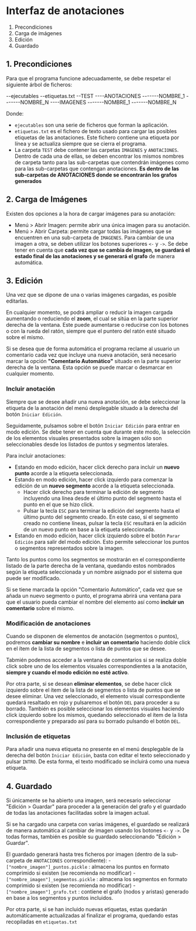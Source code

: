 # Interfaz de anotaciones
1. Precondiciones
2. Carga de imágenes
3. Edición
4. Guardado

## 1. Precondiciones
Para que el programa funcione adecuadamente, se debe respetar el siguiente árbol de ficheros:

--ejecutables
--etiquetas.txt
--TEST
----ANOTACIONES
-------NOMBRE_1
-------NOMBRE_N
----IMAGENES
-------NOMBRE_1
-------NOMBRE_N

Donde:
- `ejecutables` son una serie de ficheros que forman la aplicación.
- `etiquetas.txt` es el fichero de texto usado para cargar las posibles etiquetas de las anotaciones. Este fichero contiene una etiqueta por línea y se actualiza siempre que se cierra el programa.
- La carpeta `TEST` debe contener las carpetas `IMAGENES` y `ANOTACIONES`. Dentro de cada una de ellas, se deben encontrar los mismos nombres de carpeta tanto para las sub-carpetas que contendrán imágenes como para las sub-carpetas que contengan anotaciones. **Es dentro de las sub-carpetas de ANOTACIONES donde se encontrarán los grafos generados**


## 2. Carga de Imágenes

Existen dos opciones a la hora de cargar imágenes para su anotación: 

- Menú > Abrir Imagen: permite abrir una única imagen para su anotación.
- Menú > Abrir Carpeta: permite cargar todas las imágenes que se encuentren en una sub-carpeta de `IMAGENES`. Para cambiar de una imagen a otra, se deben utilizar los botones superiores `<-` y `->`. Se debe tener en cuenta que **cada vez que se cambia de imagen, se guardará el estado final de las anotaciones y se generará el grafo** de manera automática.
## 3. Edición

Una vez que se dipone de una o varias imágenes cargadas, es posible editarlas. 

En cualquier momento, se podrá ampliar o reducir la imagen cargada aumentando o reduciendo el **zoom**, el cual se sitúa en la parte superior derecha de la ventana. Este puede aumentarse o reducirse con los botones o con la rueda del ratón, siempre que el puntero del ratón esté situado sobre el mismo.

Si se desea que de forma automática el programa reclame al usuario un comentario cada vez que incluye una nueva anotación, será necesario marcar la opción **"Comentario Automático"** situado en la parte superior derecha de la ventana. Esta opción se puede marcar o desmarcar en cualquier momento.

### Incluir anotación
Siempre que se desee añadir una nueva anotación, se debe seleccionar la etiqueta de la anotación del menú desplegable situado a la derecha del botón `Iniciar Edición`.

Seguidamente, pulsamos sobre el botón `Iniciar Edición` para entrar en modo edición. Se debe tener en cuenta que durante este modo, la selección de los elementos visuales presentados sobre la imagen sólo son seleccionables desde los listados de puntos y segmentos laterales.

Para incluir anotaciones:

- Estando en modo edición, hacer click derecho para incluir un **nuevo punto** acorde a la etiqueta seleccionada.
- Estando en modo edición, hacer click izquierdo para comenzar la edición de un **nuevo segmento** acorde a la etiqueta seleccionada.
	- Hacer click derecho para terminar la edición de segmento incluyendo una línea desde el último punto del segmento hasta el punto en el que se hizo click.
	- Pulsar la tecla `ESC` para terminar la edición del segmento hasta el último punto del segmento creado. En este caso, si el segmento creado no contiene líneas, pulsar la tecla `ESC` resultará en la adición de un nuevo punto en base a la etiqueta seleccionada.
- Estando en modo edición, hacer click izquierdo sobre el botón `Parar Edición` para salir del modo edición. Esto permite seleccionar los puntos o segmentos representados sobre la imagen.

Tanto los puntos como los segmentos se mostrarán en el correspondiente listado de la parte derecha de la ventana, quedando estos nombrados según la etiqueta seleccionada y un nombre asignado por el sistema que puede ser modificado.

Si se tiene marcada la opción "Comentario Automático", cada vez que se añada un nuevo segmento o punto, el programa abrirá una ventana para que el usuario pueda cambiar el nombre del elemento así como **incluir un comentario** sobre el mismo.

### Modificación de anotaciones
Cuando se disponen de elementos de anotación (segmentos o puntos), podremos **cambiar su nombre** e **incluir un comentario** haciendo doble click en el ítem de la lista de segmentos o lista de puntos que se desee.

Tabmién podemos acceder a la ventana de comentarios si se realiza doble click sobre uno de los elementos visuales correspondientes a la anotación, **siempre y cuando el modo edición no esté activo**.

Por otra parte, si se desean **eliminar elementos**, se debe hacer click izquierdo sobre el ítem de la lista de segmentos o lista de puntos que se desee eliminar. Una vez seleccionado, el elemento visual correspondiente quedará resaltado en rojo y pulsaremos el botón `DEL` para proceder a su borrado. También es posible seleccionar los elementos visuales haciendo click izquierdo sobre los mismos, quedando seleccionado el ítem de la lista correspondiente y preparado así para su borrado pulsando el botón `DEL`.
### Inclusión de etiquetas
Para añadir una nueva etiqueta no presente en el menú desplegable de la derecha del botón `Iniciar Edición`, basta con editar el texto seleccionado y pulsar `INTRO`. De esta forma, el texto modificado se incluirá como una nueva etiqueta.

## 4. Guardado

Si únicamente se ha abierto una imagen, será necesario seleccionar "Edición > Guardar" para proceder a la generación del grafo y el guardado de todas las anotaciones facilitadas sobre la imagen actual.

Si se ha cargado una carpeta con varias imágenes, el guardado se realizará de manera automática al cambiar de imagen usando los botones `<-` y `->`. De todas formas, también es posible su guardado seleccionando "Edición > Guardar".

El guardado generará hasta tres ficheros por imagen (dentro de la sub-carpeta de `ANOTACIONES` correspondiente):
	- `["nombre_imagen"]_puntos.pickle` : almacena los puntos en formato comprimido si existen (se recomienda no modificar)
	- `["nombre_imagen"]_segmentos.pickle` : almacena los segmentos en formato comprimido si existen (se recomienda no modificar)
	- `["nombre_imagen"]_grafo.txt` : contiene el grafo (nodos y aristas) generado en base a los segmentos y puntos incluidos.

Por otra parte, si se han incluido nuevas etiquetas, estas quedarán automáticamente actualizadas al finalizar el programa, quedando estas recopiladas en `etiquetas.txt`